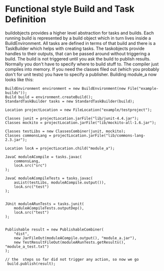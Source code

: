 # Functional style Build and Task Definition

buildobjects provides a higher level abstraction for tasks and builds. Each running build is represented by a build object
which in turn lives inside a BuildEnvironment. All tasks are defined in terms of that build and there is a TaskBuilder
which helps with creating tasks. The taskobjects provide handles to their outputs, that can be passed around without
triggering a build. The build is not triggered until you ask the build to publish results. Normally you don't have to
specify where to build stuff to. The compiler just compiles into memory. If you need the classes filed out (which you
probably don't for unit tests) you have to specify a publisher. Building module_a now looks like this:

~~~
BuildEnvironment environment = new BuildEnvironment(new File("example-builds"));
Build build = environment.createBuild();
StandardTaskBuilder tasks = new StandardTaskBuilder(build);

Location projectLocation = new FileLocation("example/testproject");

Classes junit = projectLocation.jarFile("lib/junit-4.4.jar");
Classes mockito = projectLocation.jarFile("lib/mockito-all-1.6.jar");

Classes testLibs = new ClassesCombiner(junit, mockito);
Classes commonsLang = projectLocation.jarFile("lib/commons-lang-2.3.jar");

Location locA = projectLocation.child("module_a");

JavaC moduleACompile = tasks.javac(
    commonsLang,
    locA.src("src")
);

JavaC moduleACompileTests = tasks.javac(
    asList(testLibs, moduleACompile.output()),
    locA.src("test")
);


JUnit moduleARunTests = tasks.junit(
    moduleACompileTests.outputDep(),
    locA.src("test")
);


Publishable result = new PublishableCombiner(
    "dist",
    new JarFileOut(moduleACompile.output(), "module_a.jar"),
    new TestResultFileOut(moduleARunTests.getResults(), "module_a_test.txt")
);

// the  steps so far did not trigger any action, so now we go
 build.publish(result);
~~~
